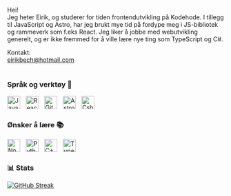 Hei! <br>
Jeg heter Eirik, og studerer for tiden frontendutvikling på Kodehode. I tillegg til JavaScript og Astro, har jeg brukt mye tid på fordype meg i JS-bibliotek og rammeverk som f.eks React. Jeg liker å jobbe med webutvikling generelt, og er ikke fremmed for å ville lære nye ting som TypeScript og C#.


Kontakt:  <br>
eirikbech@hotmail.com <br>

#

### Språk og verktøy 🧰

<!--<img align="left" alt="HTML" width="30px" style="padding-right:10px;" src="https://cdn.jsdelivr.net/gh/devicons/devicon/icons/html5/html5-plain.svg" />-->
<!--<img align="left" alt="CSS" width="30px" style="padding-right:10px;" src="https://cdn.jsdelivr.net/gh/devicons/devicon/icons/css3/css3-plain.svg" />-->
<img align="left" alt="JavaScript" width="30px" style="padding-right:10px;" src="https://cdn.jsdelivr.net/gh/devicons/devicon/icons/javascript/javascript-plain.svg" />
<img align="left" alt="React" width="30px" style="padding-right:10px;" src="https://cdn.jsdelivr.net/gh/devicons/devicon/icons/react/react-original.svg" />
<img align="left" alt="GitHub" width="30px" style="padding-right:10px;" src="https://cdn.jsdelivr.net/gh/devicons/devicon/icons/github/github-original.svg" />
<img align="left" alt="Astro" width="30px" style="padding-right:10px;" src="https://seeklogo.com/images/A/astro-icon-logo-44253BACEE-seeklogo.com.png" />
<img align="left" alt="Csharp" width="30px" style="padding-right:10px;" src="https://upload.wikimedia.org/wikipedia/commons/b/bd/Logo_C_sharp.svg" />


<br><br>
### Ønsker å lære 📚



<img align="left" alt="NodeJS" width="30px" style="padding-right:10px;" src="https://cdn.jsdelivr.net/gh/devicons/devicon/icons/nodejs/nodejs-original.svg" />
<img align="left" alt="Python" width="30px" style="padding-right:10px;" src="https://cdn.jsdelivr.net/gh/devicons/devicon/icons/python/python-plain.svg" />
<img align="left" alt="C++" width="30px" style="padding-right:10px;" src="https://cdn.jsdelivr.net/gh/devicons/devicon@latest/icons/cplusplus/cplusplus-original.svg" />
<img align="left" alt="TypeScript" width="30px" style="padding-right:10px;" src="https://cdn.jsdelivr.net/gh/devicons/devicon/icons/typescript/typescript-plain.svg" />

<br />

#

### 📊 Stats

<!--![Anurag's GitHub stats](https://github-readme-stats.vercel.app/api?username=RealZasin&show=true&theme=blue_navy)-->
[![GitHub Streak](https://streak-stats.demolab.com?user=RealZasin&theme=blue-navy&date_format=j%20M%5B%20Y%5D&exclude_days=Sun%2CSat)](https://git.io/streak-stats)

<!--
#

<details>
 <summary><h3>👨‍💻 Om Meg & Kontakt Info</h3></summary>
Jeg har alltid vært veldig interessert i gaming, både på konsoller og PC-er. Denne lidenskapen har ført meg til å bytte til PC, som har mye mer å tilby på både spill, programmer og skillsets som man kan lære seg gratis på nett. <br><br>
På grunn av min nysgjerrighet har det ledet meg til blandt annet koding, redigering av video og bilder, streaming, lage content for YouTube, opprette en online store, facebook/tiktok ads og mye mye mer forskjellig. <br><br>
Ved siden av min nerdete side trives jeg godt på treningssenteret, en daglig dose bevegelse er godt for både sinn og kropp. <br><br>
Nå på Kodehodet har jeg blitt introdusert til HTML, CSS, Javascript, React med mer, men disse fire er det jeg føler meg tryggest på til dags dato. <br><br>
Jeg er motivert for å lære meg mer og bli bedre på det jeg allerede kan.<br><br>

#

Kontakt Meg:  <br>
eirikbech@hotmail.com <br>
-->
<!--
**RealZasin/RealZasin** is a ✨ _special_ ✨ repository because its `README.md` (this file) appears on your GitHub profile.

Here are some ideas to get you started:

- 🔭 I’m currently working on ...
- 🌱 I’m currently learning ...
- 👯 I’m looking to collaborate on ...
- 🤔 I’m looking for help with ...
- 💬 Ask me about ...
- 📫 How to reach me: ...
- 😄 Pronouns: ...
- ⚡ Fun fact: ...
-->

